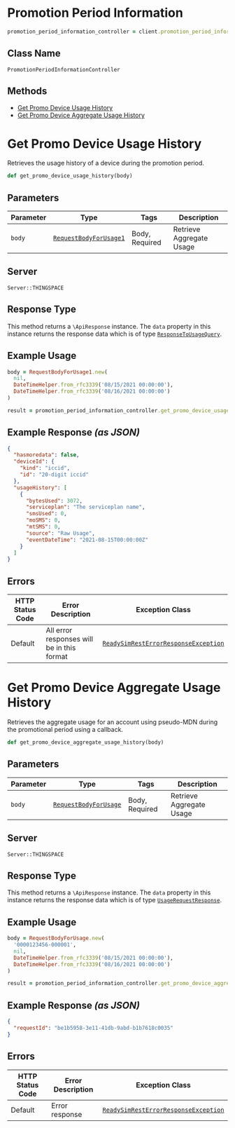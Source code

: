 # Promotion Period Information

```ruby
promotion_period_information_controller = client.promotion_period_information
```

## Class Name

`PromotionPeriodInformationController`

## Methods

* [Get Promo Device Usage History](../../doc/controllers/promotion-period-information.md#get-promo-device-usage-history)
* [Get Promo Device Aggregate Usage History](../../doc/controllers/promotion-period-information.md#get-promo-device-aggregate-usage-history)


# Get Promo Device Usage History

Retrieves the usage history of a device during the promotion period.

```ruby
def get_promo_device_usage_history(body)
```

## Parameters

| Parameter | Type | Tags | Description |
|  --- | --- | --- | --- |
| `body` | [`RequestBodyForUsage1`](../../doc/models/request-body-for-usage-1.md) | Body, Required | Retrieve Aggregate Usage |

## Server

`Server::THINGSPACE`

## Response Type

This method returns a `\ApiResponse` instance. The `data` property in this instance returns the response data which is of type [`ResponseToUsageQuery`](../../doc/models/response-to-usage-query.md).

## Example Usage

```ruby
body = RequestBodyForUsage1.new(
  nil,
  DateTimeHelper.from_rfc3339('08/15/2021 00:00:00'),
  DateTimeHelper.from_rfc3339('08/16/2021 00:00:00')
)

result = promotion_period_information_controller.get_promo_device_usage_history(body)
```

## Example Response *(as JSON)*

```json
{
  "hasmoredata": false,
  "deviceId": {
    "kind": "iccid",
    "id": "20-digit iccid"
  },
  "usageHistory": [
    {
      "bytesUsed": 3072,
      "serviceplan": "The serviceplan name",
      "smsUsed": 0,
      "moSMS": 0,
      "mtSMS": 0,
      "source": "Raw Usage",
      "eventDateTime": "2021-08-15T00:00:00Z"
    }
  ]
}
```

## Errors

| HTTP Status Code | Error Description | Exception Class |
|  --- | --- | --- |
| Default | All error responses will be in this format | [`ReadySimRestErrorResponseException`](../../doc/models/ready-sim-rest-error-response-exception.md) |


# Get Promo Device Aggregate Usage History

Retrieves the aggregate usage for an account using pseudo-MDN during the promotional period using a callback.

```ruby
def get_promo_device_aggregate_usage_history(body)
```

## Parameters

| Parameter | Type | Tags | Description |
|  --- | --- | --- | --- |
| `body` | [`RequestBodyForUsage`](../../doc/models/request-body-for-usage.md) | Body, Required | Retrieve Aggregate Usage |

## Server

`Server::THINGSPACE`

## Response Type

This method returns a `\ApiResponse` instance. The `data` property in this instance returns the response data which is of type [`UsageRequestResponse`](../../doc/models/usage-request-response.md).

## Example Usage

```ruby
body = RequestBodyForUsage.new(
  '0000123456-000001',
  nil,
  DateTimeHelper.from_rfc3339('08/15/2021 00:00:00'),
  DateTimeHelper.from_rfc3339('08/16/2021 00:00:00')
)

result = promotion_period_information_controller.get_promo_device_aggregate_usage_history(body)
```

## Example Response *(as JSON)*

```json
{
  "requestId": "be1b5958-3e11-41db-9abd-b1b7618c0035"
}
```

## Errors

| HTTP Status Code | Error Description | Exception Class |
|  --- | --- | --- |
| Default | Error response | [`ReadySimRestErrorResponseException`](../../doc/models/ready-sim-rest-error-response-exception.md) |

